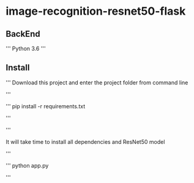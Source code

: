 # image-recognition-resnet50-flask

## BackEnd

'''
Python 3.6
'''
## Install

'''
Download this project and enter the project folder from command line

'''

'''
pip install -r requirements.txt

'''

'''

It will take time to install all dependencies and ResNet50 model

'''

'''
python app.py

'''
